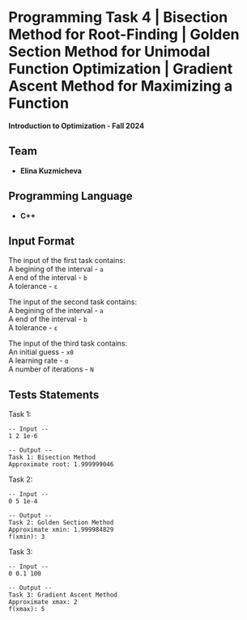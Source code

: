 # Programming Task 4 |  Bisection Method for Root-Finding | Golden Section Method for Unimodal Function Optimization | Gradient Ascent Method for Maximizing a Function 
**Introduction to Optimization - Fall 2024**

## Team
- **Elina Kuzmicheva**  

## Programming Language
- **C++**

## Input Format
The input of the first task contains:  
    A begining of the interval - `a`  
    A end of the interval - `b`  
    A tolerance - `ε`  
    

The input of the second task contains:  
    A begining of the interval - `a`  
    A end of the interval - `b`  
    A tolerance - `ε`  
    

The input of the third task contains:  
    An initial guess - `x0`  
    A learning rate - `α`  
    A number of iterations - `N`  
    

## Tests Statements
Task 1:
```
-- Input --
1 2 1e-6
```
```
-- Output --
Task 1: Bisection Method
Approximate root: 1.999999046
```
Task 2:
```
-- Input --
0 5 1e-4
```
```
-- Output --
Task 2: Golden Section Method
Approximate xmin: 1.999984829
f(xmin): 3
```
Task 3:
```
-- Input --
0 0.1 100
```
```
-- Output --
Task 3: Gradient Ascent Method
Approximate xmax: 2
f(xmax): 5
```

